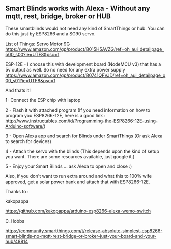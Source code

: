 Smart Blinds works with Alexa - Without any mqtt, rest, bridge, broker or HUB
--------------------------------------------
These smartblinds would not need any kind of SmartThings or hub. You can do this just by ESP8266 and a SG90 servo.

List of Things:
Servo Motor 9G
https://www.amazon.com/gp/product/B015H5AVZG/ref=oh_aui_detailpage_o00_s00?ie=UTF8&psc=1

ESP-12E - I choose this with development board (NodeMCU v3) that has a 5v output as well. So no need for any extra power supply
https://www.amazon.com/gp/product/B0741QFVJD/ref=oh_aui_detailpage_o00_s01?ie=UTF8&psc=1

And thats it! 

1- Connect the ESP chip with laptop

2 - Flash it with attached program (If you need information on how to program you ESP8266-12E, here is a good link : http://www.instructables.com/id/Programming-the-ESP8266-12E-using-Arduino-software/)

3 - Open Alexa app and search for Blinds under SmartThings (Or ask Alexa to search for devices)

4 - Attach the servo with the blinds (This depends upon the kind of setup you want. There are some resources available, just google it.)

5 - Enjoy your Smart Blinds ... ask Alexa to open and close :)


Also, if you don't want to run extra around and what this to 100% wife approved, get a solar power bank and attach that with ESP8266-12E.

Thanks to :

kakopappa

https://github.com/kakopappa/arduino-esp8266-alexa-wemo-switch

C_Hobbs

https://community.smartthings.com/t/release-absolute-simplest-esp8266-smart-blinds-no-mqtt-rest-bridge-or-broker-just-your-board-and-your-hub/48814


